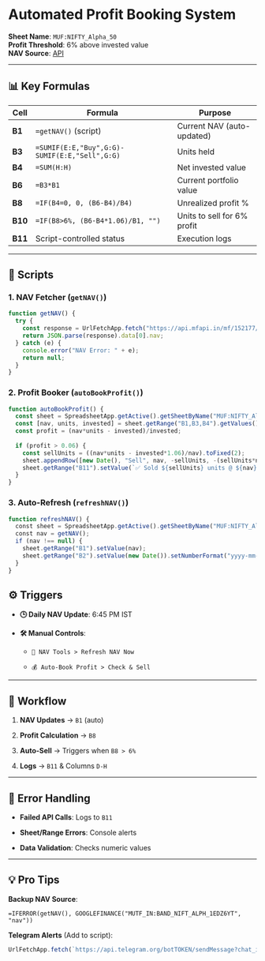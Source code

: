 # Automated Profit Booking System

**Sheet Name**: `MUF:NIFTY_Alpha_50`  
**Profit Threshold**: 6% above invested value  
**NAV Source**: [API](https://api.mfapi.in/mf/152177/latest)

* * *

## 📊 Key Formulas

| Cell | Formula | Purpose |
| --- | --- | --- |
| **B1** | `=getNAV()` (script) | Current NAV (auto-updated) |
| **B3** | `=SUMIF(E:E,"Buy",G:G)-SUMIF(E:E,"Sell",G:G)` | Units held |
| **B4** | `=SUM(H:H)` | Net invested value |
| **B6** | `=B3*B1` | Current portfolio value |
| **B8** | `=IF(B4=0, 0, (B6-B4)/B4)` | Unrealized profit % |
| **B10** | `=IF(B8>6%, (B6-B4*1.06)/B1, "")` | Units to sell for 6% profit |
| **B11** | Script-controlled status | Execution logs |

* * *

## 🤖 Scripts

### 1\. NAV Fetcher (`getNAV()`)

```JavaScript
function getNAV() {
  try {
    const response = UrlFetchApp.fetch("https://api.mfapi.in/mf/152177/latest?t=" + new Date().getTime());
    return JSON.parse(response).data[0].nav;
  } catch (e) {
    console.error("NAV Error: " + e);
    return null;
  }
}

```

### 2\. Profit Booker (`autoBookProfit()`)

```JavaScript
function autoBookProfit() {
  const sheet = SpreadsheetApp.getActive().getSheetByName("MUF:NIFTY_Alpha_50");
  const [nav, units, invested] = sheet.getRange("B1,B3,B4").getValues().flat();
  const profit = (nav*units - invested)/invested;
  
  if (profit > 0.06) {
    const sellUnits = ((nav*units - invested*1.06)/nav).toFixed(2);
    sheet.appendRow([new Date(), "Sell", nav, -sellUnits, -(sellUnits*nav)]);
    sheet.getRange("B11").setValue(`✅ Sold ${sellUnits} units @ ${nav}`);
  }
}
```

### 3\. Auto-Refresh (`refreshNAV()`)

```JavaScript
function refreshNAV() {  
  const sheet = SpreadsheetApp.getActive().getSheetByName("MUF:NIFTY_Alpha_50");  
  const nav = getNAV();  
  if (nav !== null) {  
    sheet.getRange("B1").setValue(nav);  
    sheet.getRange("B2").setValue(new Date()).setNumberFormat("yyyy-mm-dd hh:mm:ss");  
  }  
}

```

## ⚙️ Triggers

- **🕒 Daily NAV Update**: 6:45 PM IST
    
- **🛠️ Manual Controls**:
    
    - `🔔 NAV Tools > Refresh NAV Now`
        
    - `💰 Auto-Book Profit > Check & Sell`
        

* * *

## 🔄 Workflow

1.  **NAV Updates** → `B1` (auto)
    
2.  **Profit Calculation** → `B8`
    
3.  **Auto-Sell** → Triggers when `B8 > 6%`
    
4.  **Logs** → `B11` & Columns `D-H`
    

* * *

## 🚨 Error Handling

- **Failed API Calls**: Logs to `B11`
    
- **Sheet/Range Errors**: Console alerts
    
- **Data Validation**: Checks numeric values
    

* * *

## 💡 Pro Tips

**Backup NAV Source**:

```Excel
=IFERROR(getNAV(), GOOGLEFINANCE("MUTF_IN:BAND_NIFT_ALPH_1EDZ6YT", "nav"))
```

**Telegram Alerts** (Add to script):

```JavaScript
UrlFetchApp.fetch(`https://api.telegram.org/botTOKEN/sendMessage?chat_id=ID&text=📈 NAV: ${nav}`);
```
